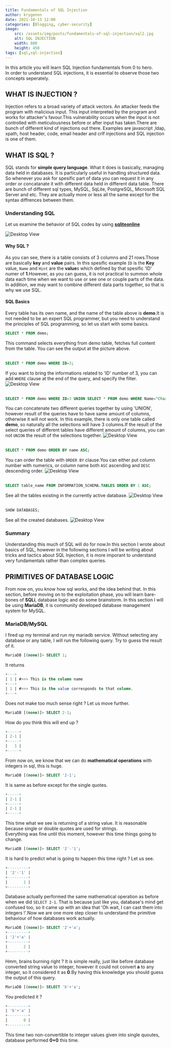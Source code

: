 ```yaml
---
title: Fundamentals of SQL Injection
author: krygennn
date: 2021-10-13 12:00
categories: [Blogging, cyber-security]
image:
    src: /assets/img/posts/fundamentals-of-sql-injection/sql2.jpg
    alt: SQL INJECTION
    width: 800
    height: 450
tags: [sql,sql-injection]
---
```

In this article you will learn SQL Injection fundamentals from 0 to hero.
<br>
In order to understand SQL injections, it is essential to observe those two concepts seperately.

## WHAT IS INJECTION ?
Injection refers to a broad variety of attack vectors. An attacker feeds the program with malicious input.
This input interpreted by the program and works for attacker's favour.This vulnerability occurs when the input is not controlled 
with meticulousness before or after input has taken.There are bunch of different kind of injections out there.
Examples are javascript ,ldap, xpath, host header, code, email header and crlf injections and SQL injection is one of them.
## WHAT IS SQL ?
SQL stands for **simple query language**. What it does is basically, managing data held in databases.
It is particularly useful in handling structured data. So whenever you ask for spesific part of data
you can request it in any order or concatanate it with different data held in different data table. 
There are bunch of different sql types, MySQL, SqLite, PostgreSQL, Microsoft SQL Server and etc. They are
actually more or less all the same except for the syntax diffrences between them.

### Understanding SQL
Let us examine the behavior of SQL codes by using [**sqliteonline**](https://www.sqliteonline.com)

![Desktop View](/assets/img/posts/fundamentals-of-sql-injection/sql.jpg)
<br>

#### Why SQL ?
As you can see, there is a table consists of 3 columns and 21 rows.Those are basically **key** and **value** pairs.
In this spesific example `ID` is the **Key** value, `Name` and `Hint` are the **value**s which defined by that 
spesific 'ID' numer of **1**.However, as you can guess, it is not practical to summon whole data each 
time when we want to use or see one or couple parts of the data. In addition, we may want to combine different 
data parts together, so that is why we use SQL.

#### SQL Basics
Every table has its own name, and the name of the table above is **demo**.It is not needed to be an expert
SQL programmer, but you need to understand the principles of SQL programming, so let us start with some basics.

```sql
SELECT * FROM demo;
```
This command selects everything from demo table, fetches full content from the table.
You can see the output at the picture above. 
<br><br>
```sql
SELECT * FROM demo WHERE ID=3;
```
If you want to bring the informations related to 'ID' number of 3, you can add `WHERE` clause at the end of the query, and specify the filter.
![Desktop View](/assets/img/posts/fundamentals-of-sql-injection/sql3.jpg)
<br><br>
```sql
SELECT * FROM demo WHERE ID=3 UNION SELECT * FROM demo WHERE Name="Chart";
```
You can concatenate two different queries together by using 'UNION', however result of the
queries have to have same amount of columns, otherwise it will not work. In this example, there is
only one table called **demo**, so naturally all the selections will have 3 columns.If the result of the select queries of different
tables have different amount of columns, you can not `UNION` the result of the selections together.
![Desktop View](/assets/img/posts/fundamentals-of-sql-injection/sql4.jpg)
<br>
<br>
```sql
SELECT * FROM demo ORDER BY name ASC;
```
You can order the table with `ORDER BY` clause.You can either put column number with numerics, or column name
both `ASC` ascending and `DESC` descending order.
![Desktop View](/assets/img/posts/fundamentals-of-sql-injection/sql5.jpg)
<br><br>
```sql
SELECT table_name FROM INFORMATION_SCHEMA.TABLES ORDER BY 1 ASC;
```
See all the tables existing in the currently active database.
![Desktop View](/assets/img/posts/fundamentals-of-sql-injection/sql6.jpg)
<br><br>
```sql
SHOW DATABASES;
```
See all the created databases.
![Desktop View](/assets/img/posts/fundamentals-of-sql-injection/sql7.jpg)

### Summary
Understanding this much of SQL will do for now.In this section I wrote about basics of SQL, however in the following
sections I will be writing about tricks and tactics about SQL Injection, it is more imporant to understand very fundamentals
rather than complex queries.

## PRIMITIVES OF DATABASE LOGIC
From now on, you know how sql works, and the idea behind that. In this section, before moving on to the exploitation phase, 
you will learn bare-bones of **SQLi**, database logic and do some brainstorm. In this section I will be using **MariaDB**, it is community
developed database management system for MySQL.

### MariaDB/MySQL
I fired up my terminal and run my mariadb service. Without selecting any database or any table, I will run the following query.
Try to guess the result of it. 
```sql
MariaDB [(none)]> SELECT 1;
```
It returns
```sql
+---+
| 1 | #>>> This is the column name
+---+
| 1 | #>>> This is the value corresponds to that column.
+---+
```
Does not make too much sense right ? Let us move further.
<br>
```sql
MariaDB [(none)]> SELECT 2-1;
```
How do you think this will end up ?
```sql
+-----+
| 2-1 |
+-----+
|   1 |
+-----+
```
From now on, we know that we can do **mathematical operations** with integers in sql, this is huge.
<br>
```sql
MariaDB [(none)]> SELECT '2-1';
```
It is same as before except for the single quotes.
```sql
+-----+
| 2-1 |
+-----+
| 2-1 |
+-----+
```
This time what we see is returning of a string value. It is reasonable because single or double quotes
are used for strings.
<br>
Everything was fine until this moment, however this time things going to change.
```sql
MariaDB [(none)]> SELECT '2'-'1';
```
It is hard to predict what is going to happen this time right ? Let us see.
```sql
+---------+
| '2'-'1' |
+---------+
|       1 |
+---------+
``` 
Database actually performed the same mathematical operation as before when we did `SELECT 2-1`. That is because just like you,
database's mind get confused too, so it came up with an idea that 'Oh wait, I can cast them into integers !'.Now we are one more
step closer to understand the primitive behaviour of how databases work actually.

```sql
MariaDB [(none)]> SELECT '2'+'a';
+---------+
| '2'+'a' |
+---------+
|       2 |
+---------+
```
Hmm, brains burning right ? It is simple really, just like before database converted string value to integer, however it could not convert
**a** to any integer, so it considered it as **0**.By having this knowledge you should guess the output of this query.
```sql
MariaDB [(none)]> SELECT 'b'+'a';
```
You predicted it ?
```sql
+---------+
| 'b'+'a' |
+---------+
|       0 |
+---------+
```
This time two non-convertible to integer values given into single quoutes, database performed **0+0** this time.
